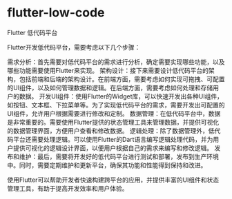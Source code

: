 # flutter-low-code
Flutter 低代码平台

Flutter开发低代码平台，需要考虑以下几个步骤：

需求分析：首先需要对低代码平台的需求进行分析，确定需要实现哪些功能，以及哪些功能需要使用Flutter来实现。
架构设计：接下来需要设计低代码平台的架构，包括前端和后端的架构设计。在前端方面，需要考虑如何实现可拖拽、可配置的UI组件，以及如何管理数据和逻辑。在后端方面，需要考虑如何处理和存储用户的数据。
开发UI组件：使用Flutter的Widget库，可以快速开发出各种UI组件，如按钮、文本框、下拉菜单等。为了实现低代码平台的需求，需要开发出可配置的UI组件，允许用户根据需要进行修改和定制。
数据管理：在低代码平台中，数据是非常重要的。需要使用Flutter提供的状态管理工具来管理数据，并提供可视化的数据管理界面，方便用户查看和修改数据。
逻辑处理：除了数据管理外，低代码平台还需要处理逻辑。可以使用Flutter的Dart语言编写逻辑处理代码，并为用户提供可视化的逻辑设计界面，以便用户根据自己的需求来编写和修改逻辑。
发布和维护：最后，需要将开发好的低代码平台进行测试和部署，发布到生产环境中。同时，需要定期维护和更新平台，确保其功能和性能得到保持和改进。

使用Flutter可以帮助开发者快速构建跨平台的应用，并提供丰富的UI组件和状态管理工具，有助于提高开发效率和用户体验。